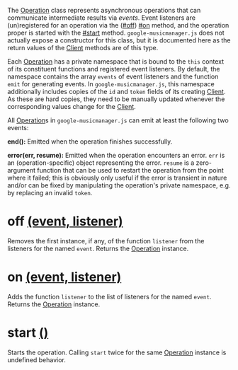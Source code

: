 The [Operation](Operation.md) class represents asynchronous operations that can communicate
intermediate results via _events_. Event listeners are (un)registered for an
operation via the ([#off](#off.md)) [#on](#on.md) method, and the operation proper is started
with the [#start](#start.md) method. `google-musicmanager.js` does not actually expose a
constructor for this class, but it is documented here as the return values of
the [Client](Client.md) methods are of this type.

Each [Operation](Operation.md) has a private namespace that is bound to the `this` context
of its constituent functions and registered event listeners. By default, the
namespace contains the array `events` of event listeners and the function
`emit` for generating events. In `google-musicmanager.js`, this namespace
additionally includes copies of the `id` and `token` fields of its creating
[Client](Client.md). As these are hard copies, they need to be manually updated whenever
the corresponding values change for the [Client](Client.md).

All [Operation](Operation.md)s in `google-musicmanager.js` can emit at least the following
two events:

**end():**
Emitted when the operation finishes successfully.

**error(err, resume):**
Emitted when the operation encounters an error. `err` is an
(operation-specific) object representing the error. `resume` is a
zero-argument function that can be used to restart the operation from the
point where it failed; this is obviously only useful if the error is transient
in nature and/or can be fixed by manipulating the operation's private
namespace, e.g. by replacing an invalid `token`.

# off [(event, listener)](method.md) #

Removes the first instance, if any, of the function `listener` from the
listeners for the named `event`. Returns the [Operation](Operation.md) instance.

# on [(event, listener)](method.md) #

Adds the function `listener` to the list of listeners for the named `event`.
Returns the [Operation](Operation.md) instance.

# start [()](method.md) #

Starts the operation. Calling `start` twice for the same [Operation](Operation.md) instance
is undefined behavior.